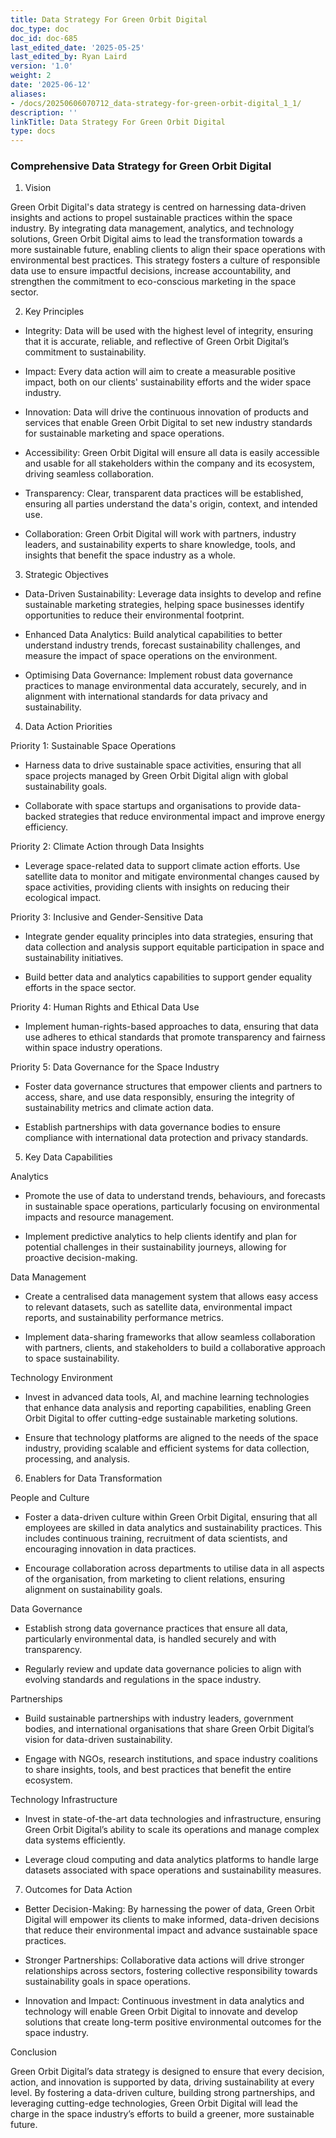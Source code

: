 ```yaml
---
title: Data Strategy For Green Orbit Digital
doc_type: doc
doc_id: doc-685
last_edited_date: '2025-05-25'
last_edited_by: Ryan Laird
version: '1.0'
weight: 2
date: '2025-06-12'
aliases:
- /docs/20250606070712_data-strategy-for-green-orbit-digital_1_1/
description: ''
linkTitle: Data Strategy For Green Orbit Digital
type: docs
---
```


### Comprehensive Data Strategy for Green Orbit Digital

1. Vision

Green Orbit Digital's data strategy is centred on harnessing data-driven insights and actions to propel sustainable practices within the space industry. By integrating data management, analytics, and technology solutions, Green Orbit Digital aims to lead the transformation towards a more sustainable future, enabling clients to align their space operations with environmental best practices. This strategy fosters a culture of responsible data use to ensure impactful decisions, increase accountability, and strengthen the commitment to eco-conscious marketing in the space sector.

2. Key Principles

- Integrity: Data will be used with the highest level of integrity, ensuring that it is accurate, reliable, and reflective of Green Orbit Digital’s commitment to sustainability.

- Impact: Every data action will aim to create a measurable positive impact, both on our clients' sustainability efforts and the wider space industry.

- Innovation: Data will drive the continuous innovation of products and services that enable Green Orbit Digital to set new industry standards for sustainable marketing and space operations.

- Accessibility: Green Orbit Digital will ensure all data is easily accessible and usable for all stakeholders within the company and its ecosystem, driving seamless collaboration.

- Transparency: Clear, transparent data practices will be established, ensuring all parties understand the data's origin, context, and intended use.

- Collaboration: Green Orbit Digital will work with partners, industry leaders, and sustainability experts to share knowledge, tools, and insights that benefit the space industry as a whole.

3. Strategic Objectives

- Data-Driven Sustainability: Leverage data insights to develop and refine sustainable marketing strategies, helping space businesses identify opportunities to reduce their environmental footprint.

- Enhanced Data Analytics: Build analytical capabilities to better understand industry trends, forecast sustainability challenges, and measure the impact of space operations on the environment.

- Optimising Data Governance: Implement robust data governance practices to manage environmental data accurately, securely, and in alignment with international standards for data privacy and sustainability.

4. Data Action Priorities

Priority 1: Sustainable Space Operations

- Harness data to drive sustainable space activities, ensuring that all space projects managed by Green Orbit Digital align with global sustainability goals.

- Collaborate with space startups and organisations to provide data-backed strategies that reduce environmental impact and improve energy efficiency.

Priority 2: Climate Action through Data Insights

- Leverage space-related data to support climate action efforts. Use satellite data to monitor and mitigate environmental changes caused by space activities, providing clients with insights on reducing their ecological impact.

Priority 3: Inclusive and Gender-Sensitive Data

- Integrate gender equality principles into data strategies, ensuring that data collection and analysis support equitable participation in space and sustainability initiatives.

- Build better data and analytics capabilities to support gender equality efforts in the space sector.

Priority 4: Human Rights and Ethical Data Use

- Implement human-rights-based approaches to data, ensuring that data use adheres to ethical standards that promote transparency and fairness within space industry operations.

Priority 5: Data Governance for the Space Industry

- Foster data governance structures that empower clients and partners to access, share, and use data responsibly, ensuring the integrity of sustainability metrics and climate action data.

- Establish partnerships with data governance bodies to ensure compliance with international data protection and privacy standards.

5. Key Data Capabilities

Analytics

- Promote the use of data to understand trends, behaviours, and forecasts in sustainable space operations, particularly focusing on environmental impacts and resource management.

- Implement predictive analytics to help clients identify and plan for potential challenges in their sustainability journeys, allowing for proactive decision-making.

Data Management

- Create a centralised data management system that allows easy access to relevant datasets, such as satellite data, environmental impact reports, and sustainability performance metrics.

- Implement data-sharing frameworks that allow seamless collaboration with partners, clients, and stakeholders to build a collaborative approach to space sustainability.

Technology Environment

- Invest in advanced data tools, AI, and machine learning technologies that enhance data analysis and reporting capabilities, enabling Green Orbit Digital to offer cutting-edge sustainable marketing solutions.

- Ensure that technology platforms are aligned to the needs of the space industry, providing scalable and efficient systems for data collection, processing, and analysis.

6. Enablers for Data Transformation

People and Culture

- Foster a data-driven culture within Green Orbit Digital, ensuring that all employees are skilled in data analytics and sustainability practices. This includes continuous training, recruitment of data scientists, and encouraging innovation in data practices.

- Encourage collaboration across departments to utilise data in all aspects of the organisation, from marketing to client relations, ensuring alignment on sustainability goals.

Data Governance

- Establish strong data governance practices that ensure all data, particularly environmental data, is handled securely and with transparency.

- Regularly review and update data governance policies to align with evolving standards and regulations in the space industry.

Partnerships

- Build sustainable partnerships with industry leaders, government bodies, and international organisations that share Green Orbit Digital’s vision for data-driven sustainability.

- Engage with NGOs, research institutions, and space industry coalitions to share insights, tools, and best practices that benefit the entire ecosystem.

Technology Infrastructure

- Invest in state-of-the-art data technologies and infrastructure, ensuring Green Orbit Digital’s ability to scale its operations and manage complex data systems efficiently.

- Leverage cloud computing and data analytics platforms to handle large datasets associated with space operations and sustainability measures.

7. Outcomes for Data Action

- Better Decision-Making: By harnessing the power of data, Green Orbit Digital will empower its clients to make informed, data-driven decisions that reduce their environmental impact and advance sustainable space practices.

- Stronger Partnerships: Collaborative data actions will drive stronger relationships across sectors, fostering collective responsibility towards sustainability goals in space operations.

- Innovation and Impact: Continuous investment in data analytics and technology will enable Green Orbit Digital to innovate and develop solutions that create long-term positive environmental outcomes for the space industry.

Conclusion

Green Orbit Digital’s data strategy is designed to ensure that every decision, action, and innovation is supported by data, driving sustainability at every level. By fostering a data-driven culture, building strong partnerships, and leveraging cutting-edge technologies, Green Orbit Digital will lead the charge in the space industry’s efforts to build a greener, more sustainable future.
